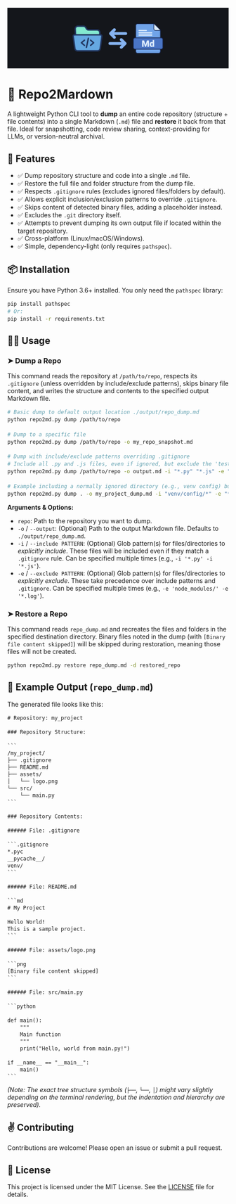 ![Banner](./imgs/banner.png)

# 🧰 Repo2Mardown

A lightweight Python CLI tool to **dump** an entire code repository (structure + file contents) into a single Markdown (`.md`) file and **restore** it back from that file. Ideal for snapshotting, code review sharing, context-providing for LLMs, or version-neutral archival.

## 🚀 Features

- ✅ Dump repository structure and code into a single `.md` file.
- ✅ Restore the full file and folder structure from the dump file.
- ✅ Respects `.gitignore` rules (excludes ignored files/folders by default).
- ✅ Allows explicit inclusion/exclusion patterns to override `.gitignore`.
- ✅ Skips content of detected binary files, adding a placeholder instead.
- ✅ Excludes the `.git` directory itself.
- ✅ Attempts to prevent dumping its own output file if located within the target repository.
- ✅ Cross-platform (Linux/macOS/Windows).
- ✅ Simple, dependency-light (only requires `pathspec`).

## 📦 Installation

Ensure you have Python 3.6+ installed. You only need the `pathspec` library:

```bash
pip install pathspec
# Or:
pip install -r requirements.txt
```

## 🧑‍💻 Usage

### ➤ Dump a Repo

This command reads the repository at `/path/to/repo`, respects its `.gitignore` (unless overridden by include/exclude patterns), skips binary file content, and writes the structure and contents to the specified output Markdown file.

```bash
# Basic dump to default output location ./output/repo_dump.md
python repo2md.py dump /path/to/repo

# Dump to a specific file
python repo2md.py dump /path/to/repo -o my_repo_snapshot.md

# Dump with include/exclude patterns overriding .gitignore
# Include all .py and .js files, even if ignored, but exclude the 'tests/' dir and specific docs
python repo2md.py dump /path/to/repo -o output.md -i "*.py" "*.js" -e "tests/" "docs/internal/*"

# Example including a normally ignored directory (e.g., venv config) but excluding logs
python repo2md.py dump . -o my_project_dump.md -i "venv/config/*" -e "*.log"
```

**Arguments & Options:**

- `repo`: Path to the repository you want to dump.
- `-o` / `--output`: (Optional) Path to the output Markdown file. Defaults to `./output/repo_dump.md`.
- `-i` / `--include PATTERN`: (Optional) Glob pattern(s) for files/directories to _explicitly include_. These files will be included even if they match a `.gitignore` rule. Can be specified multiple times (e.g., `-i '*.py' -i '*.js'`).
- `-e` / `--exclude PATTERN`: (Optional) Glob pattern(s) for files/directories to _explicitly exclude_. These take precedence over include patterns and `.gitignore`. Can be specified multiple times (e.g., `-e 'node_modules/' -e '*.log'`).

### ➤ Restore a Repo

This command reads `repo_dump.md` and recreates the files and folders in the specified destination directory. Binary files noted in the dump (with `[Binary file content skipped]`) will be skipped during restoration, meaning those files will not be created.

```bash
python repo2md.py restore repo_dump.md -d restored_repo
```

## 📂 Example Output (`repo_dump.md`)

The generated file looks like this:

````
# Repository: my_project

### Repository Structure:

```
/my_project/
├── .gitignore
├── README.md
├── assets/
│   └── logo.png
└── src/
    └── main.py
```

### Repository Contents:

###### File: .gitignore

```.gitignore
*.pyc
__pycache__/
venv/
```

###### File: README.md

```md
# My Project

Hello World!
This is a sample project.
```

###### File: assets/logo.png

```png
[Binary file content skipped]
```

###### File: src/main.py

```python

def main():
    """
    Main function
    """
    print("Hello, world from main.py!")

if __name__ == "__main__":
    main()
```
````

_(Note: The exact tree structure symbols (`├──`, `└──`, `│`) might vary slightly depending on the terminal rendering, but the indentation and hierarchy are preserved)._

## ✌️ Contributing

Contributions are welcome! Please open an issue or submit a pull request.

## 📄 License

This project is licensed under the MIT License. See the [LICENSE](LICENSE) file for details.
